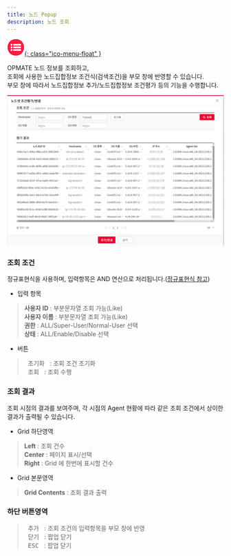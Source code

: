 ```yaml
---
title: 노드 Popup
description: 노드 조회
---
```


<link rel="stylesheet" type="text/css" href="css/opme.css">

<!-- Defined -->
[popup-node-lst]: img/popup-node-lst.png

<!-- Floating Menu -->
[menu]: index.html "목차"
[ico-menu]: img/icon/ico-menu.png
[![목차][ico-menu]{: class="ico-menu-float" }][menu]


OPMATE 노드 정보를 조회하고,  
조회에 사용한 노드집합정보 조건식(검색조건)을 부모 창에 반영할 수 있습니다.  
부모 창에 따라서 노드집합정보 추가/노드집합정보 조건평가 등의 기능을 수행합니다.

![노드조회][popup-node-lst]

### **조회 조건**
정규표현식을 사용하며, 입력항목은 AND 연산으로 처리됩니다.([정규표현식 참고](https://regexr.com/))

- 입력 항목  
> **사용자 ID** : 부분문자열 조회 가능(Like)   
> **사용자 이름** : 부분문자열 조회 가능(Like)  
> **권한** : ALL/Super-User/Normal-User 선택  
> **상태** : ALL/Enable/Disable 선택  

- 버튼  
> <kbd class="btn-gray">&nbsp;초기화&nbsp;</kbd> : 조회 조건 초기화  
> <kbd class="btn-red">&nbsp;조회&nbsp;</kbd> : 조회 수행  
 
### **조회 결과**
조회 시점의 결과를 보여주며, 각 시점의 Agent 현황에 따라 같은 조회 조건에서 상이한 결과가 출력될 수 있습니다.

- Grid 하단영역  
> **Left** : 조회 건수  
> **Center** : 페이지 표시/선택  
> **Right** : Grid 에 한번에 표시할 건수  

- Grid 본문영역  
> **Grid Contents** : 조회 결과 출력

### **하단 버튼영역**
> <kbd class="btn-red">&nbsp;추가&nbsp;</kbd> : 조회 조건의 입력항목을 부모 창에 반영  
> <kbd class="btn-gray">&nbsp;닫기&nbsp;</kbd> : 팝업 닫기  
> <kbd class="btn-gray">&nbsp;ESC&nbsp;</kbd> : 팝업 닫기  
 